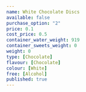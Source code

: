 ```yaml
---
name: White Chocolate Discs
available: false
purchase_option: "2"
price: 0.1
cost_price: 0.5
container_water_weight: 919
container_sweets_weight: 0
weight: 0
type: [Chocolate]
flavour: [Chocolate]
colour: [White]
free: [Alcohol]
published: true
---
```

